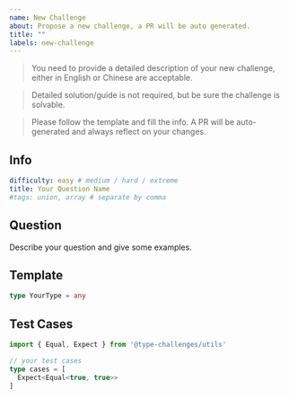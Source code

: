 ```yaml
---
name: New Challenge
about: Propose a new challenge, a PR will be auto generated.
title: ""
labels: new-challenge
---
```


> You need to provide a detailed description of your new challenge, either in English or Chinese are acceptable.

> Detailed solution/guide is not required, but be sure the challenge is solvable.

> Please follow the template and fill the info. A PR will be auto-generated and always reflect on your changes.

## Info

```yaml
difficulty: easy # medium / hard / extreme
title: Your Question Name
#tags: union, array # separate by comma
```

## Question

<!--question-start-->

Describe your question and give some examples. 

<!--question-end-->

## Template

```ts
type YourType = any
```

## Test Cases

```ts
import { Equal, Expect } from '@type-challenges/utils'

// your test cases
type cases = [
  Expect<Equal<true, true>>
]
```
